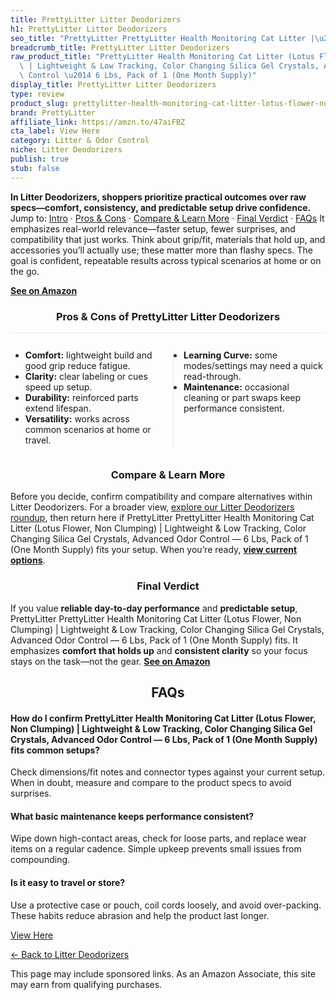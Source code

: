 ```yaml
---
title: PrettyLitter Litter Deodorizers
h1: PrettyLitter Litter Deodorizers
seo_title: "PrettyLitter PrettyLitter Health Monitoring Cat Litter |\u2026"
breadcrumb_title: PrettyLitter Litter Deodorizers
raw_product_title: "PrettyLitter Health Monitoring Cat Litter (Lotus Flower, Non Clumping)\
  \ | Lightweight & Low Tracking, Color Changing Silica Gel Crystals, Advanced Odor\
  \ Control \u2014 6 Lbs, Pack of 1 (One Month Supply)"
display_title: PrettyLitter Litter Deodorizers
type: review
product_slug: prettylitter-health-monitoring-cat-litter-lotus-flower-non-clumping-lig-cc66a363
brand: PrettyLitter
affiliate_link: https://amzn.to/47aiFBZ
cta_label: View Here
category: Litter & Odor Control
niche: Litter Deodorizers
publish: true
stub: false
---
```


<div id="intro" class="full-width"><p><strong>In Litter Deodorizers, shoppers prioritize practical outcomes over raw specs&mdash;comfort, consistency, and predictable setup drive confidence.</strong> Jump to: <a href="#intro">Intro</a> · <a href="#pros-cons">Pros &amp; Cons</a> · <a href="#compare-more">Compare &amp; Learn More</a> · <a href="#verdict">Final Verdict</a> · <a href="#faqs">FAQs</a> It emphasizes real-world relevance&mdash;faster setup, fewer surprises, and compatibility that just works. Think about grip/fit, materials that hold up, and accessories you’ll actually use; these matter more than flashy specs. The goal is confident, repeatable results across typical scenarios at home or on the go.</p><p><a href="https://amzn.to/47aiFBZ" rel="nofollow sponsored noopener" target="_blank"><strong>See on Amazon</strong></a></p></div>
<h3 id="pros-cons" style="text-align:center;">Pros &amp; Cons of PrettyLitter Litter Deodorizers</h3>
<div class="pc-grid" style="display:grid;grid-template-columns:1fr 1fr;gap:16px;border-top:1px solid #e5e7eb;padding-top:12px;">
  <ul>
    <li><strong>Comfort:</strong> lightweight build and good grip reduce fatigue.</li>
    <li><strong>Clarity:</strong> clear labeling or cues speed up setup.</li>
    <li><strong>Durability:</strong> reinforced parts extend lifespan.</li>
    <li><strong>Versatility:</strong> works across common scenarios at home or travel.</li>
  </ul>
  <ul style="border-left:1px solid #e5e7eb;padding-left:16px;">
    <li><strong>Learning Curve:</strong> some modes/settings may need a quick read-through.</li>
    <li><strong>Maintenance:</strong> occasional cleaning or part swaps keep performance consistent.</li>
  </ul>
</div>


<h3 id="compare-more" style="text-align:center;">Compare &amp; Learn More</h3>
<p>Before you decide, confirm compatibility and compare alternatives within Litter Deodorizers. For a broader view, <a href="#">explore our Litter Deodorizers roundup</a>, then return here if PrettyLitter PrettyLitter Health Monitoring Cat Litter (Lotus Flower, Non Clumping) | Lightweight & Low Tracking, Color Changing Silica Gel Crystals, Advanced Odor Control &mdash; 6 Lbs, Pack of 1 (One Month Supply) fits your setup. When you’re ready, <a href="https://amzn.to/47aiFBZ" rel="nofollow sponsored noopener" target="_blank"><strong>view current options</strong></a>.</p>

<h3 id="verdict" style="text-align:center;">Final Verdict</h3>
<p>If you value <strong>reliable day-to-day performance</strong> and <strong>predictable setup</strong>, PrettyLitter PrettyLitter Health Monitoring Cat Litter (Lotus Flower, Non Clumping) | Lightweight & Low Tracking, Color Changing Silica Gel Crystals, Advanced Odor Control &mdash; 6 Lbs, Pack of 1 (One Month Supply) fits. It emphasizes <strong>comfort that holds up</strong> and <strong>consistent clarity</strong> so your focus stays on the task&mdash;not the gear. <a href="https://amzn.to/47aiFBZ" rel="nofollow sponsored noopener" target="_blank"><strong>See on Amazon</strong></a></p>

<h2 id="faqs" style="text-align:center;">FAQs</h2>
<h4><strong>How do I confirm PrettyLitter Health Monitoring Cat Litter (Lotus Flower, Non Clumping) | Lightweight & Low Tracking, Color Changing Silica Gel Crystals, Advanced Odor Control &mdash; 6 Lbs, Pack of 1 (One Month Supply) fits common setups?</strong></h4>
<p>Check dimensions/fit notes and connector types against your current setup. When in doubt, measure and compare to the product specs to avoid surprises.</p>
<h4><strong>What basic maintenance keeps performance consistent?</strong></h4>
<p>Wipe down high-contact areas, check for loose parts, and replace wear items on a regular cadence. Simple upkeep prevents small issues from compounding.</p>
<h4><strong>Is it easy to travel or store?</strong></h4>
<p>Use a protective case or pouch, coil cords loosely, and avoid over-packing. These habits reduce abrasion and help the product last longer.</p>

<p><a class="btn" href="https://amzn.to/47aiFBZ" target="_blank" rel="nofollow sponsored noopener">View Here</a></p>
<p><a href="/roundups/litter-odor-control/litter-deodorizers/">← Back to Litter Deodorizers</a></p>
<aside class="disclosure">This page may include sponsored links. As an Amazon Associate, this site may earn from qualifying purchases.</aside>
